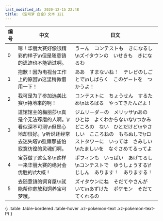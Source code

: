 ```yaml
---
last_modified_at: 2020-12-15 22:48
title: 《宝可梦 白金》文本 121
---
```

| 编号 | 中文 | 日文 |
| ---- | ---- | ---- |
| 0 | 嗯！华丽大赛好像很精彩的样子\n但是随意镇的遗迹也不能错过啊。 | う－ん　コンテストも　きになるし\nズイタウンの　いせきも　きになるわ |
| 1 | 抱歉！因为电视台工作上的原因\n这里稍微借用一下！ | ああ　すまないね！　テレビのしごとで\nしばらく　このゲ－トを　つかうよ！ |
| 2 | 我可是为了参加选美比赛\n特地来的啊！ | コンテストに　ちょうせん　するため\nはるばる　やってきたんだよ！ |
| 3 | 道馆馆主的梅丽莎\n真是个无法琢磨的人啊。\r看似深不可测\n但是心地却很好。\r听说还经常去迷失塔\n慰籍那些怕寂寞彷徨的灵魂们啊。 | ジムリ－ダ－の　メリッサ\nあの　ひとは　よくわからないな\rつかみどころの　ない　ひとだけど\nやさしい　こころねの　もちぬしで\rロストタワ－に　いっては　さみしい\nたましいを　なぐさめてるってよ |
| 4 | 宝芬做了这么多\n这样一来华丽大赛的绝对会优胜的\f大概！ | ポフィンも　いっぱい　あげてるし\nコンテストで　ゆうしょうする\fじしん　あります！　ありまする！ |
| 5 | 去随意镇的饲育屋\n就能帮你寄放和饲养宝可梦哦。 | ズイタウンにね　そだてやさんが　いて\nあずけた　ポケモン　そだててくれるの |
{: .table .table-bordered .table-hover .xz-pokemon-text .xz-pokemon-text-Pt }
